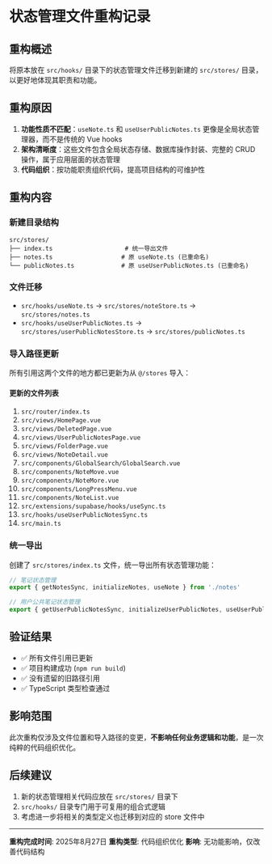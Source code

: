 # 状态管理文件重构记录

## 重构概述

将原本放在 `src/hooks/` 目录下的状态管理文件迁移到新建的 `src/stores/` 目录，以更好地体现其职责和功能。

## 重构原因

1. **功能性质不匹配**：`useNote.ts` 和 `useUserPublicNotes.ts` 更像是全局状态管理器，而不是传统的 Vue hooks
2. **架构清晰度**：这些文件包含全局状态存储、数据库操作封装、完整的 CRUD 操作，属于应用层面的状态管理
3. **代码组织**：按功能职责组织代码，提高项目结构的可维护性

## 重构内容

### 新建目录结构

```
src/stores/
├── index.ts                    # 统一导出文件
├── notes.ts                   # 原 useNote.ts (已重命名)
└── publicNotes.ts             # 原 useUserPublicNotes.ts (已重命名)
```

### 文件迁移

- `src/hooks/useNote.ts` → `src/stores/noteStore.ts` → `src/stores/notes.ts`
- `src/hooks/useUserPublicNotes.ts` → `src/stores/userPublicNotesStore.ts` → `src/stores/publicNotes.ts`

### 导入路径更新

所有引用这两个文件的地方都已更新为从 `@/stores` 导入：

#### 更新的文件列表

1. `src/router/index.ts`
2. `src/views/HomePage.vue`
3. `src/views/DeletedPage.vue`
4. `src/views/UserPublicNotesPage.vue`
5. `src/views/FolderPage.vue`
6. `src/views/NoteDetail.vue`
7. `src/components/GlobalSearch/GlobalSearch.vue`
8. `src/components/NoteMove.vue`
9. `src/components/NoteMore.vue`
10. `src/components/LongPressMenu.vue`
11. `src/components/NoteList.vue`
12. `src/extensions/supabase/hooks/useSync.ts`
13. `src/hooks/useUserPublicNotesSync.ts`
14. `src/main.ts`

### 统一导出

创建了 `src/stores/index.ts` 文件，统一导出所有状态管理功能：

```typescript
// 笔记状态管理
export { getNotesSync, initializeNotes, useNote } from './notes'

// 用户公共笔记状态管理
export { getUserPublicNotesSync, initializeUserPublicNotes, useUserPublicNotes } from './publicNotes'
```

## 验证结果

- ✅ 所有文件引用已更新
- ✅ 项目构建成功 (`npm run build`)
- ✅ 没有遗留的旧路径引用
- ✅ TypeScript 类型检查通过

## 影响范围

此次重构仅涉及文件位置和导入路径的变更，**不影响任何业务逻辑和功能**，是一次纯粹的代码组织优化。

## 后续建议

1. 新的状态管理相关代码应放在 `src/stores/` 目录下
2. `src/hooks/` 目录专门用于可复用的组合式逻辑
3. 考虑进一步将相关的类型定义也迁移到对应的 store 文件中

---

**重构完成时间**: 2025年8月27日
**重构类型**: 代码组织优化
**影响**: 无功能影响，仅改善代码结构
